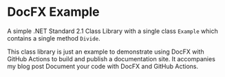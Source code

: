 # DocFX Example

A simple .NET Standard 2.1 Class Library with a single class `Example` which contains a single method `Divide`.

This class library is just an example to demonstrate using DocFX with GitHub Actions to build and publish a documentation site. It accompanies my blog post Document your code with DocFX and GitHub Actions.

